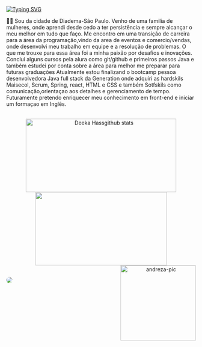 
[![Typing SVG](https://readme-typing-svg.herokuapp.com/?color=D11C92&size=35&center=true&vCenter=true&width=1000&lines=Olá,+meu+nome+é+Andreza;Sejam+Bem-vindos!;Devenvolvedora+Full+Stack+java+:%29)](https://git.io/typing-svg)

 

<p>🕵‍♀ Sou da cidade de Diadema-São Paulo. Venho de uma familia de mulheres, onde aprendi desde cedo a ter persistência e sempre alcançar o meu melhor em tudo que faço. Me encontro em uma transição de carreira para a área da programação,vindo da area de eventos e comercio/vendas, onde desenvolvi meu trabalho em equipe e a resolução de problemas. O que me trouxe para essa área foi a minha paixão por desafios e inovações. Conclui alguns cursos pela alura como git/github e primeiros passos Java e também estudei por conta sobre a área para melhor me preparar para futuras graduações Atualmente estou finalizand o bootcamp pessoa desenvolvedora Java full stack da Generation onde adquiri as hardskils Maisecol, Scrum, Spring, react, HTML  e CSS  e também  Sotfskils como comunicação,orientaçao aos detalhes e gerenciamento de tempo. Futuramente pretendo enriquecer meu conhecimento em front-end e iniciar um formaçao em Inglês. </p>
<br>
<div align="center">
  <img width="400px" height="195px" src="https://github-readme-stats.vercel.app/api?username=deekahass&show_icons=true&count_private=true&hide_border=true&theme=radical" alt="Deeka Hassgithub stats" /> 
  <img width="350px" height="195px" src="https://github-readme-stats.vercel.app/api/top-langs/?username=deekahass&layout=compact&hide_border=true&theme=radical" /> 
    <img align="right" alt="andreza-pic" height="200";" src="https://cdn.discordapp.com/attachments/1073633125239902280/1090427422572286132/download20230302210804.png">
</div>
<br>

 <a href="https://www.linkedin.com/in/andreza-silvestre" target="_blank"><img src="https://img.shields.io/badge/-LinkedIn-%230077B5?style=for-the-badge&logo=linkedin&logoColor=white" style="border-radius: 30px" target="_blank"></a> 
 </div>
